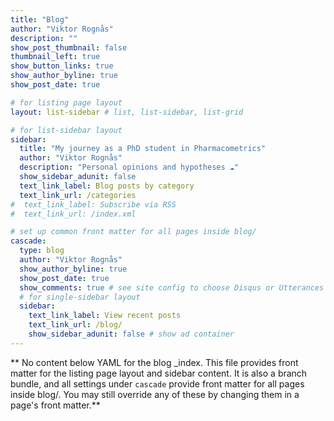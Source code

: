 ```yaml
---
title: "Blog"
author: "Viktor Rognås"
description: ""
show_post_thumbnail: false
thumbnail_left: true
show_button_links: true
show_author_byline: true
show_post_date: true

# for listing page layout
layout: list-sidebar # list, list-sidebar, list-grid

# for list-sidebar layout
sidebar:
  title: "My journey as a PhD student in Pharmacometrics"
  author: "Viktor Rognås"
  description: "Personal opinions and hypotheses ☁"
  show_sidebar_adunit: false
  text_link_label: Blog posts by category
  text_link_url: /categories
#  text_link_label: Subscribe via RSS
#  text_link_url: /index.xml

# set up common front matter for all pages inside blog/
cascade:
  type: blog
  author: "Viktor Rognås"
  show_author_byline: true
  show_post_date: true
  show_comments: true # see site config to choose Disqus or Utterances
  # for single-sidebar layout
  sidebar:
    text_link_label: View recent posts
    text_link_url: /blog/
    show_sidebar_adunit: false # show ad container
---
```


** No content below YAML for the blog _index. This file provides front matter for the listing page layout and sidebar content. It is also a branch bundle, and all settings under `cascade` provide front matter for all pages inside blog/. You may still override any of these by changing them in a page's front matter.**
